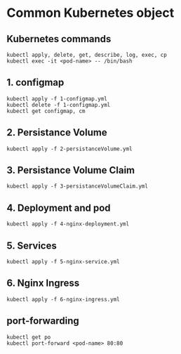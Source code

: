 # Common Kubernetes object

## Kubernetes commands

    kubectl apply, delete, get, describe, log, exec, cp
    kubectl exec -it <pod-name> -- /bin/bash

## 1. configmap

    kubectl apply -f 1-configmap.yml
    kubectl delete -f 1-configmap.yml
    kubectl get configmap, cm

## 2. Persistance Volume

    kubectl apply -f 2-persistanceVolume.yml

## 3. Persistance Volume Claim

    kubectl apply -f 3-persistanceVolumeClaim.yml

## 4. Deployment and pod

    kubectl apply -f 4-nginx-deployment.yml

## 5. Services

    kubectl apply -f 5-nginx-service.yml

## 6. Nginx Ingress

    kubectl apply -f 6-nginx-ingress.yml

## port-forwarding

    kubectl get po
    kubectl port-forward <pod-name> 80:80